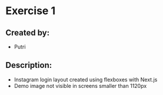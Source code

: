 # Exercise 1

## Created by:
- Putri

## Description: 
- Instagram login layout created using flexboxes with Next.js
- Demo image not visible in screens smaller than 1120px